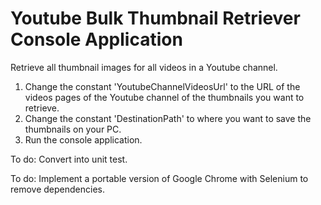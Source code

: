 # Youtube Bulk Thumbnail Retriever Console Application

Retrieve all thumbnail images for all videos in a Youtube channel.

1. Change the constant 'YoutubeChannelVideosUrl' to the URL of the videos pages of the Youtube channel of the thumbnails you want to retrieve.
2. Change the constant 'DestinationPath' to where you want to save the thumbnails on your PC.
3. Run the console application.

To do: Convert into unit test.

To do: Implement a portable version of Google Chrome with Selenium to remove dependencies.
